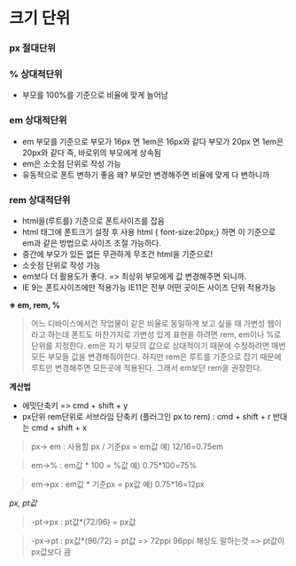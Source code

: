 # 크기 단위

### px 절대단위

### % 상대적단위
  - 부모를 100%를 기준으로 비율에 맞게 늘어남

### em 상대적단위
- em 부모를 기준으로
  부모가 16px 면 1em은 16px와 같다
  부모가 20px 면 1em은 20px와 같다
  즉, 바로위의 부모에게 상속됨
- em은 소숫점 단위로 작성 가능
- 유동적으로 폰트 변하기 좋음 왜? 부모만 변경해주면  비율에 맞게 다 변하니까
 


### rem 상대적단위
  - html을(루트를) 기준으로 폰트사이즈를 잡음
  - html 태그에 폰트크기 설정 후 사용
  html { font-size:20px;} 하면 이 기준으로 em과 같은 방법으로 사이즈 조절 가능하다.
  - 중간에 부모가 있든 없든 무관하게 무조건 html을 기준으로!
  - 소숫점 단위로 작성 가능
  - em보다 더 활용도가 좋다. => 최상위 부모에게 값 변경해주면 되니까.
  - IE 9는 폰트사이즈에만 적용가능 IE11은 전부 어떤 곳이든 사이즈 단위 적용가능

**※ em, rem, %**
>어느 디바이스에서건 작업물이 같은 비율로 동일하게 보고 싶을 때 가변성 웹이라고 하는데 폰트도 마찬가지로 가변성 있게 표현을 하려면 rem, em이나 %로 단위를 지정한다.
em은 자기 부모의 값으로 상대적이기 때문에 수정하려면 매번 모든 부모들 값을 변경해줘야한다.  하지만 rem은 루트를 기준으로 잡기 때문에 루트만 변경해주면 모든곳에 적용된다. 그래서 em보단 rem을 권장한다.

**계산법** 
- 에밋단축키 =>  cmd + shift + y
- px단위 rem단위로 서브라임 단축키 (플러그인 px to rem)  : cmd + shift + r  반대는 cmd + shift + x

>px-> em  : 사용할 px / 기준px = em값
예) 12/16=0.75em    

>em->%  : em값 * 100 = %값
예) 0.75*100=75% 

>em->px : em값 * 기준px = px값
예) 0.75*16=12px

*px, pt값*
>-pt->px
: pt값*(72/96) = px값

>-px->pt
: px값*(96/72) = pt값
=> 72ppi  96ppi 해상도 말하는것
=> pt값이 px값보다 큼



